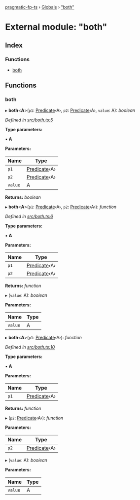 [pragmatic-fp-ts](../README.md) › [Globals](../globals.md) › ["both"](_both_.md)

# External module: "both"

## Index

### Functions

* [both](_both_.md#both)

## Functions

###  both

▸ **both**<**A**>(`p1`: [Predicate](_types_.md#predicate)‹A›, `p2`: [Predicate](_types_.md#predicate)‹A›, `value`: A): *boolean*

*Defined in [src/both.ts:5](https://github.com/hermann-p/pragmatic-fp-ts/blob/0abe0d4/src/both.ts#L5)*

**Type parameters:**

▪ **A**

**Parameters:**

Name | Type |
------ | ------ |
`p1` | [Predicate](_types_.md#predicate)‹A› |
`p2` | [Predicate](_types_.md#predicate)‹A› |
`value` | A |

**Returns:** *boolean*

▸ **both**<**A**>(`p1`: [Predicate](_types_.md#predicate)‹A›, `p2`: [Predicate](_types_.md#predicate)‹A›): *function*

*Defined in [src/both.ts:6](https://github.com/hermann-p/pragmatic-fp-ts/blob/0abe0d4/src/both.ts#L6)*

**Type parameters:**

▪ **A**

**Parameters:**

Name | Type |
------ | ------ |
`p1` | [Predicate](_types_.md#predicate)‹A› |
`p2` | [Predicate](_types_.md#predicate)‹A› |

**Returns:** *function*

▸ (`value`: A): *boolean*

**Parameters:**

Name | Type |
------ | ------ |
`value` | A |

▸ **both**<**A**>(`p1`: [Predicate](_types_.md#predicate)‹A›): *function*

*Defined in [src/both.ts:10](https://github.com/hermann-p/pragmatic-fp-ts/blob/0abe0d4/src/both.ts#L10)*

**Type parameters:**

▪ **A**

**Parameters:**

Name | Type |
------ | ------ |
`p1` | [Predicate](_types_.md#predicate)‹A› |

**Returns:** *function*

▸ (`p2`: [Predicate](_types_.md#predicate)‹A›): *function*

**Parameters:**

Name | Type |
------ | ------ |
`p2` | [Predicate](_types_.md#predicate)‹A› |

▸ (`value`: A): *boolean*

**Parameters:**

Name | Type |
------ | ------ |
`value` | A |
